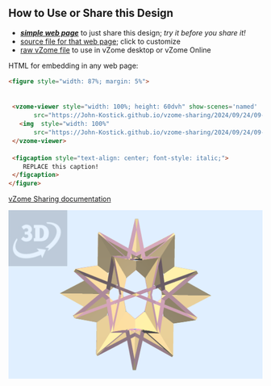 
## How to Use or Share this Design

 - [***simple web page***](<https://John-Kostick.github.io/vzome-sharing/2024/09/24/09-16-43-10-plane-star-printable/>) to just share this design; *try it before you share it!*
 - [source file for that web page](<https://github.com/John-Kostick/vzome-sharing/edit/main/2024/09/24/09-16-43-10-plane-star-printable/index.md>); click to customize
 - [raw vZome file](<https://raw.githubusercontent.com/John-Kostick/vzome-sharing/main/2024/09/24/09-16-43-10-plane-star-printable/10-plane-star-printable.vZome>) to use in vZome desktop or vZome Online
 
 HTML for embedding in any web page:
 ```html
<figure style="width: 87%; margin: 5%">
  
  
  <vzome-viewer style="width: 100%; height: 60dvh" show-scenes='named'
        src="https://John-Kostick.github.io/vzome-sharing/2024/09/24/09-16-43-10-plane-star-printable/10-plane-star-printable.vZome" >
    <img  style="width: 100%"
        src="https://John-Kostick.github.io/vzome-sharing/2024/09/24/09-16-43-10-plane-star-printable/10-plane-star-printable.png" >
  </vzome-viewer>

  <figcaption style="text-align: center; font-style: italic;">
     REPLACE this caption!
  </figcaption>
</figure>

 ```

[vZome Sharing documentation](https://vzome.github.io/vzome/sharing.html#how-it-works)

![Image](<10-plane-star-printable.png>)

